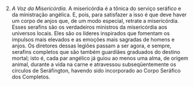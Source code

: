 ﻿2. <em>A Voz da Misericórdia.</em> A misericórdia é a tônica do serviço seráfico e da ministração angélica. E, pois, para satisfazer a isso é que deve haver um corpo de anjos que, de um modo especial, retrate a misericórdia. Esses serafins são os verdadeiros ministros da misericórdia aos universos locais. Eles são os líderes inspirados que fomentam os impulsos mais elevados e as emoções mais sagradas de homens e anjos. Os diretores dessas legiões passam a ser agora, e sempre, serafins completos que são também guardiães graduados do destino mortal; isto é, cada par angélico já guiou ao menos uma alma, de origem animal, durante a vida na carne e atravessou subseqüentemente os círculos de Seráfington, havendo sido incorporado ao Corpo Seráfico dos Completos.
